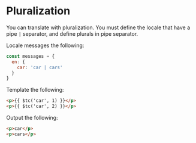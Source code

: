 # Pluralization

You can translate with pluralization.  You must define the locale that have a pipe `|` separator, and define plurals in pipe separator.

Locale messages the following:

```javascript
const messages = {
  en: {
    car: 'car | cars'
  }
}
```

Template the following:

```html
<p>{{ $tc('car', 1) }}</p>
<p>{{ $tc('car', 2) }}</p>
```

Output the following:

```html
<p>car</p>
<p>cars</p>
```
